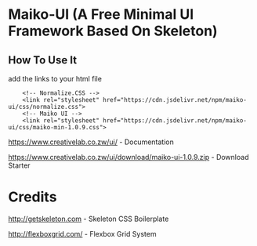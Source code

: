 # Maiko-UI (A Free Minimal UI Framework Based On Skeleton)

## How To Use It

add the links to your html file

``` 
    <!-- Normalize.CSS -->
    <link rel="stylesheet" href="https://cdn.jsdelivr.net/npm/maiko-ui/css/normalize.css">
    <!-- Maiko UI -->
    <link rel="stylesheet" href="https://cdn.jsdelivr.net/npm/maiko-ui/css/maiko-min-1.0.9.css">

```

https://www.creativelab.co.zw/ui/ - Documentation

https://www.creativelab.co.zw/ui/download/maiko-ui-1.0.9.zip - Download Starter

# Credits

http://getskeleton.com - Skeleton CSS Boilerplate

http://flexboxgrid.com/ - Flexbox Grid System
